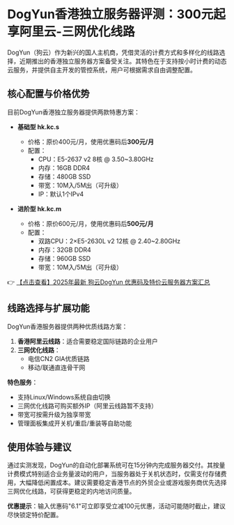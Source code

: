 # DogYun香港独立服务器评测：300元起享阿里云-三网优化线路

DogYun（狗云）作为新兴的国人主机商，凭借灵活的计费方式和多样化的线路选择，近期推出的香港独立服务器方案备受关注。其特色在于支持按小时计费的动态云服务，并提供自主开发的管控系统，用户可根据需求自由调整配置。

## 核心配置与价格优势

目前DogYun香港独立服务器提供两款特惠方案：

- **基础型 hk.kc.s**
  - 价格：原价400元/月，使用优惠码后**300元/月**
  - 配置：
    - CPU：E5-2637 v2 8核 @ 3.50~3.80GHz
    - 内存：16GB DDR4
    - 存储：480GB SSD
    - 带宽：10M入/5M出（可升级）
    - IP：默认1个IPv4

- **进阶型 hk.kc.m**  
  - 价格：原价600元/月，使用优惠码后**500元/月**
  - 配置：
    - 双路CPU：2×E5-2630L v2 12核 @ 2.40~2.80GHz
    - 内存：32GB DDR4
    - 存储：960GB SSD
    - 带宽：10M入/5M出（可升级）

👉 [【点击查看】2025年最新 狗云DogYun 优惠码及特价云服务器方案汇总](https://bit.ly/DogYun)

## 线路选择与扩展功能

DogYun香港服务器提供两种优质线路方案：

1. **香港阿里云线路**：适合需要稳定国际链路的企业用户
2. **三网优化线路**：
   - 电信CN2 GIA优质链路
   - 移动/联通直连骨干网

**特色服务**：
- 支持Linux/Windows系统自由切换
- 三网优化线路可购买额外IP（阿里云线路暂不支持）
- 带宽可按需升级为独享带宽
- 管理面板集成开关机/重启/重装等自助功能

## 使用体验与建议

通过实测发现，DogYun的自动化部署系统可在15分钟内完成服务器交付。其按量计费模式特别适合业务量波动的用户，当服务器处于关机状态时，仅需支付存储费用，大幅降低闲置成本。建议需要稳定香港节点的外贸企业或游戏服务商优先选择三网优化线路，可获得更稳定的内地访问质量。

**优惠提示**：输入优惠码"6.1"可立即享受立减100元优惠，活动可能随时截止，建议尽快锁定特价配置。